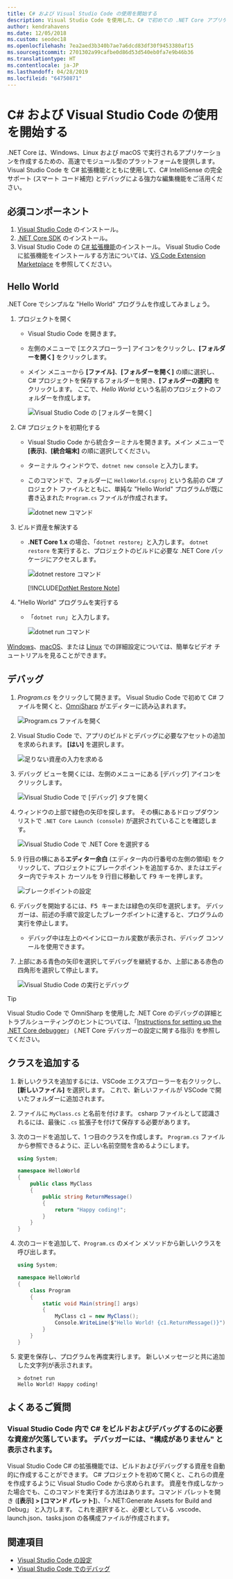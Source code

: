```yaml
---
title: C# および Visual Studio Code の使用を開始する
description: Visual Studio Code を使用した、C# で初めての .NET Core アプリケーションを作成してデバッグする方法について説明します。
author: kendrahavens
ms.date: 12/05/2018
ms.custom: seodec18
ms.openlocfilehash: 7ea2aed3b340b7ae7a6dcd83df30f9453380af15
ms.sourcegitcommit: 2701302a99cafbe0d86d53d540eb0fa7e9b46b36
ms.translationtype: HT
ms.contentlocale: ja-JP
ms.lasthandoff: 04/28/2019
ms.locfileid: "64750871"
---
```

# <a name="get-started-with-c-and-visual-studio-code"></a>C# および Visual Studio Code の使用を開始する

.NET Core は、Windows、Linux および macOS で実行されるアプリケーションを作成するための、高速でモジュール型のプラットフォームを提供します。 Visual Studio Code を C# 拡張機能とともに使用して、C# IntelliSense の完全サポート (スマート コード補完) とデバッグによる強力な編集機能をご活用ください。

## <a name="prerequisites"></a>必須コンポーネント

1. [Visual Studio Code](https://code.visualstudio.com/) のインストール。
2. [.NET Core SDK](https://www.microsoft.com/net/download/core) のインストール。
3. Visual Studio Code の [C# 拡張機能](https://marketplace.visualstudio.com/items?itemName=ms-vscode.csharp)のインストール。 Visual Studio Code に拡張機能をインストールする方法については、[VS Code Extension Marketplace](https://code.visualstudio.com/docs/editor/extension-gallery) を参照してください。

## <a name="hello-world"></a>Hello World

.NET Core でシンプルな "Hello World" プログラムを作成してみましょう。

1. プロジェクトを開く

    * Visual Studio Code を開きます。
    * 左側のメニューで [エクスプローラー] アイコンをクリックし、**[フォルダーを開く]** をクリックします。
    * メイン メニューから **[ファイル]**、**[フォルダーを開く]** の順に選択し、C# プロジェクトを保存するフォルダーを開き、**[フォルダーの選択]** をクリックします。 ここで、*Hello World* という名前のプロジェクトのフォルダーを作成します。

      ![Visual Studio Code の [フォルダーを開く]](media/with-visual-studio-code/vs-code-open-folder.png)

2. C# プロジェクトを初期化する
    * Visual Studio Code から統合ターミナルを開きます。メイン メニューで **[表示]**、**[統合端末]** の順に選択してください。
    * ターミナル ウィンドウで、`dotnet new console` と入力します。
    * このコマンドで、フォルダーに `HelloWorld.csproj` という名前の C# プロジェクト ファイルとともに、単純な "Hello World" プログラムが既に書き込まれた `Program.cs` ファイルが作成されます。

      ![dotnet new コマンド](media/with-visual-studio-code/dotnet-new-command.png)

3. ビルド資産を解決する

    * **.NET Core 1.x** の場合、「`dotnet restore`」と入力します。 `dotnet restore` を実行すると、プロジェクトのビルドに必要な .NET Core パッケージにアクセスします。

      ![dotnet restore コマンド](media/with-visual-studio-code/dotnet-restore-command.png)

      [!INCLUDE[DotNet Restore Note](~/includes/dotnet-restore-note.md)]

4. "Hello World" プログラムを実行する

    * 「`dotnet run`」と入力します。

      ![dotnet run コマンド](media/with-visual-studio-code/dotnet-run-command.png)

[Windows](https://channel9.msdn.com/Blogs/dotnet/Get-started-with-VS-Code-using-CSharp-and-NET-Core)、[macOS](https://channel9.msdn.com/Blogs/dotnet/Get-started-with-VS-Code-using-CSharp-and-NET-Core-on-MacOS)、または [Linux](https://channel9.msdn.com/Blogs/dotnet/Get-started-with-VS-Code-Csharp-dotnet-Core-Ubuntu) での詳細設定については、簡単なビデオ チュートリアルを見ることができます。

## <a name="debug"></a>デバッグ

1. *Program.cs* をクリックして開きます。 Visual Studio Code で初めて C# ファイルを開くと、[OmniSharp](https://www.omnisharp.net/) がエディターに読み込まれます。

    ![Program.cs ファイルを開く](media/with-visual-studio-code/open-program-cs.png)

2. Visual Studio Code で、アプリのビルドとデバッグに必要なアセットの追加を求められます。 **[はい]** を選択します。

    ![足りない資産の入力を求める](media/with-visual-studio-code/missing-assets.png)

3. デバッグ ビューを開くには、左側のメニューにある [デバッグ] アイコンをクリックします。

    ![Visual Studio Code で [デバッグ] タブを開く](media/with-visual-studio-code/open-debug-tab.png)

4. ウィンドウの上部で緑色の矢印を探します。 その横にあるドロップダウン リストで `.NET Core Launch (console)` が選択されていることを確認します。

    ![Visual Studio Code で .NET Core を選択する](media/with-visual-studio-code/select-net-core.png)

5. 9 行目の横にある**エディター余白** (エディター内の行番号の左側の領域) をクリックして、プロジェクトにブレークポイントを追加するか、またはエディター内でテキスト カーソルを 9 行目に移動して <kbd>F9</kbd> キーを押します。

    ![ブレークポイントの設定](media/with-visual-studio-code/set-breakpoint-vs-code.png)

6. デバッグを開始するには、<kbd>F5 キー</kbd>または緑色の矢印を選択します。 デバッガーは、前述の手順で設定したブレークポイントに達すると、プログラムの実行を停止します。
    * デバッグ中は左上のペインにローカル変数が表示され、デバッグ コンソールを使用できます。

7. 上部にある青色の矢印を選択してデバッグを継続するか、上部にある赤色の四角形を選択して停止します。

    ![Visual Studio Code の実行とデバッグ](media/with-visual-studio-code/run-debug-vs-code.png)

> [!TIP]
> Visual Studio Code で OmniSharp を使用した .NET Core のデバッグの詳細とトラブルシューティングのヒントについては、「[Instructions for setting up the .NET Core debugger](https://github.com/OmniSharp/omnisharp-vscode/blob/master/debugger.md)」 (.NET Core デバッガーの設定に関する指示) を参照してください。

## <a name="add-a-class"></a>クラスを追加する

1. 新しいクラスを追加するには、VSCode エクスプローラーを右クリックし、**[新しいファイル]** を選択します。 これで、新しいファイルが VSCode で開いたフォルダーに追加されます。
2. ファイルに `MyClass.cs` と名前を付けます。 csharp ファイルとして認識されるには、最後に `.cs` 拡張子を付けて保存する必要があります。
3. 次のコードを追加して、1 つ目のクラスを作成します。 `Program.cs` ファイルから参照できるように、正しい名前空間を含めるようにします。

    ``` csharp
    using System;

    namespace HelloWorld
    {
        public class MyClass
        {
            public string ReturnMessage()
            {
                return "Happy coding!";
            }
        }
    }
    ```

4. 次のコードを追加して、`Program.cs` のメイン メソッドから新しいクラスを呼び出します。

    ```csharp
    using System;
    
    namespace HelloWorld
    {
        class Program
        {
            static void Main(string[] args)
            {
                MyClass c1 = new MyClass();
                Console.WriteLine($"Hello World! {c1.ReturnMessage()}");
            }
        }
    }
    ```

5. 変更を保存し、プログラムを再度実行します。 新しいメッセージと共に追加した文字列が表示されます。

    ```console
    > dotnet run
    Hello World! Happy coding!
    ```

## <a name="faq"></a>よくあるご質問

### <a name="im-missing-required-assets-to-build-and-debug-c-in-visual-studio-code-my-debugger-says-no-configuration"></a>Visual Studio Code 内で C# をビルドおよびデバッグするのに必要な資産が欠落しています。 デバッガーには、"構成がありません" と表示されます。

Visual Studio Code C# の拡張機能では、ビルドおよびデバッグする資産を自動的に作成することができます。 C# プロジェクトを初めて開くと、これらの資産を作成するように Visual Studio Code から求められます。 資産を作成しなかった場合でも、このコマンドを実行する方法はあります。コマンド パレットを開き (**[表示] > [コマンド パレット]**)、「>.NET:Generate Assets for Build and Debug」 と入力します。 これを選択すると、必要としている .vscode、launch.json、tasks.json の各構成ファイルが作成されます。

## <a name="see-also"></a>関連項目

- [Visual Studio Code の設定](https://code.visualstudio.com/docs/setup/setup-overview)
- [Visual Studio Code でのデバッグ](https://code.visualstudio.com/Docs/editor/debugging)
